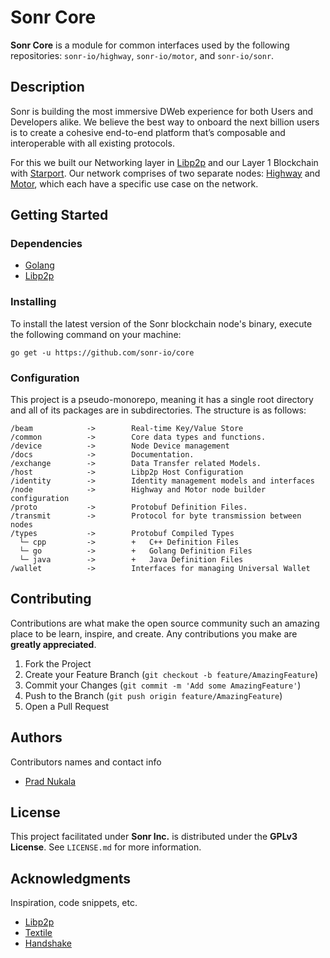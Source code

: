 
# Sonr Core

**Sonr Core** is a module for common interfaces used by the following repositories: `sonr-io/highway`, `sonr-io/motor`, and `sonr-io/sonr`.

## Description

Sonr is building the most immersive DWeb experience for both Users and Developers alike. We believe the best way to onboard the next billion users is to create a cohesive end-to-end platform that’s composable and interoperable with all existing protocols.

For this we built our Networking layer in [Libp2p](“https://libp2p.io”) and our Layer 1 Blockchain with [Starport](“https://starport.com”). Our network comprises of two separate nodes: [Highway](“https://github.com/sonr-io/highway”) and [Motor](“https://github.com/sonr-io/motor”), which each have a specific use case on the network.

## Getting Started

### Dependencies

- [Golang](https://go.dev)
- [Libp2p](https://libp2p.io)

### Installing

To install the latest version of the Sonr blockchain node's binary, execute the following command on your machine:

``` shell
go get -u https://github.com/sonr-io/core
```

### Configuration

This project is a pseudo-monorepo, meaning it has a single root directory and all of its packages are in subdirectories. The structure is as follows:

``` text
/beam            ->        Real-time Key/Value Store
/common          ->        Core data types and functions.
/device          ->        Node Device management
/docs            ->        Documentation.
/exchange        ->        Data Transfer related Models.
/host            ->        Libp2p Host Configuration
/identity        ->        Identity management models and interfaces
/node            ->        Highway and Motor node builder configuration
/proto           ->        Protobuf Definition Files.
/transmit        ->        Protocol for byte transmission between nodes
/types           ->        Protobuf Compiled Types
  └─ cpp         ->        +   C++ Definition Files
  └─ go          ->        +   Golang Definition Files
  └─ java        ->        +   Java Definition Files
/wallet          ->        Interfaces for managing Universal Wallet
```

## Contributing

Contributions are what make the open source community such an amazing place to be learn, inspire, and create. Any contributions you make are **greatly appreciated**.

1. Fork the Project
2. Create your Feature Branch (`git checkout -b feature/AmazingFeature`)
3. Commit your Changes (`git commit -m 'Add some AmazingFeature'`)
4. Push to the Branch (`git push origin feature/AmazingFeature`)
5. Open a Pull Request

## Authors

Contributors names and contact info

- [Prad Nukala](“https://github.com/prnk28”)

## License

This project facilitated under **Sonr Inc.** is distributed under the **GPLv3 License**. See `LICENSE.md` for more information.

## Acknowledgments

Inspiration, code snippets, etc.

- [Libp2p](https://libp2p.io/)
- [Textile](https://www.textile.io/)
- [Handshake](https://handshake.org/)

